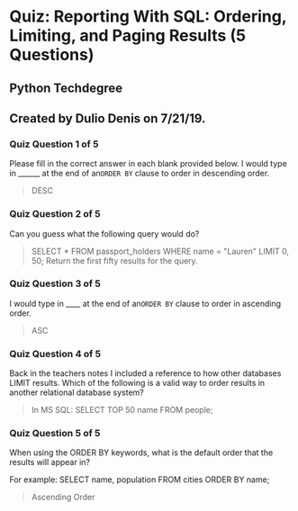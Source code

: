 # Quiz: Reporting With SQL: Ordering, Limiting, and Paging Results (5 Questions)
## Python Techdegree
## Created by Dulio Denis on 7/21/19.

### Quiz Question 1 of 5
Please fill in the correct answer in each blank provided below.
I would type in ______ at the end of an`ORDER BY` clause to order in descending order.
> DESC

### Quiz Question 2 of 5
Can you guess what the following query would do?
> SELECT * FROM passport_holders WHERE name = "Lauren" LIMIT 0, 50;
Return the first fifty results for the query.

### Quiz Question 3 of 5
I would type in ____ at the end of an`ORDER BY` clause to order in ascending order.
> ASC

### Quiz Question 4 of 5
Back in the teachers notes I included a reference to how other databases LIMIT results. Which of the following is a valid way to order results in another relational database system?
> In MS SQL: SELECT TOP 50 name FROM people;

### Quiz Question 5 of 5
When using the ORDER BY keywords, what is the default order that the results will appear in?

For example: SELECT name, population FROM cities ORDER BY name;

> Ascending Order

